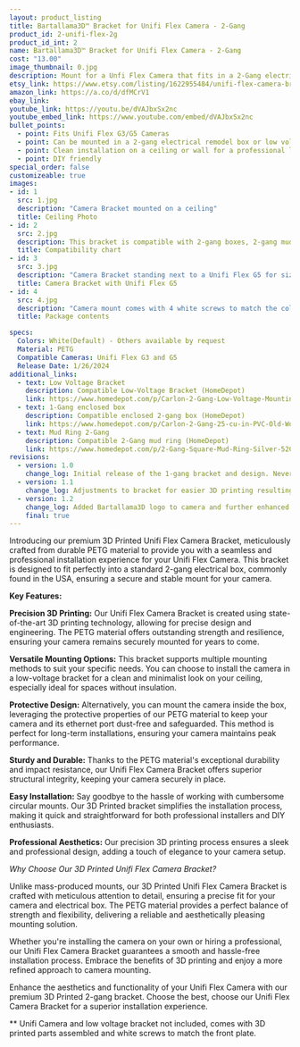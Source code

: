 ```yaml
---
layout: product_listing
title: Bartallama3D™ Bracket for Unifi Flex Camera - 2-Gang
product_id: 2-unifi-flex-2g
product_id_int: 2
name: Bartallama3D™ Bracket for Unifi Flex Camera - 2-Gang
cost: "13.00"
image_thumbnail: 0.jpg
description: Mount for a Unfi Flex Camera that fits in a 2-Gang electrical enclosure
etsy_link: https://www.etsy.com/listing/1622955484/unifi-flex-camera-bracket-2-gang
amazon_link: https://a.co/d/dfMCrV1
ebay_link: 
youtube_link: https://youtu.be/dVAJbxSx2nc
youtube_embed_link: https://www.youtube.com/embed/dVAJbxSx2nc
bullet_points:
  - point: Fits Unifi Flex G3/G5 Cameras
  - point: Can be mounted in a 2-gang electrical remodel box or low voltage bracket
  - point: Clean installation on a ceiling or wall for a professional look
  - point: DIY friendly
special_order: false
customizeable: true
images:
- id: 1
  src: 1.jpg
  description: "Camera Bracket mounted on a ceiling"
  title: Ceiling Photo
- id: 2
  src: 2.jpg
  description: This bracket is compatible with 2-gang boxes, 2-gang mudrings, and 2-gang low voltage brackets. It is not compatible with 1-gang boxes, 1-gang low-voltage brackets, round boxes, or 1-gang metal mud rings
  title: Compatibility chart
- id: 3
  src: 3.jpg
  description: "Camera Bracket standing next to a Unifi Flex G5 for size comparison"
  title: Camera Bracket with Unifi Flex G5
- id: 4
  src: 4.jpg
  description: "Camera mount comes with 4 white screws to match the color of the bracket along with an installation hex wrench"
  title: Package contents

specs:
  Colors: White(Default) - Others available by request 
  Material: PETG
  Compatible Cameras: Unifi Flex G3 and G5
  Release Date: 1/26/2024
additional_links:
  - text: Low Voltage Bracket
    description: Compatible Low-Voltage Bracket (HomeDepot)
    link: https://www.homedepot.com/p/Carlon-2-Gang-Low-Voltage-Mounting-Bracket-SC200RR/202077405
  - text: 1-Gang enclosed box
    description: Compatible enclosed 2-gang box (HomeDepot)
    link: https://www.homedepot.com/p/Carlon-2-Gang-25-cu-in-PVC-Old-Work-Electrical-Switch-and-Outlet-Box-B225R-UPC/100404169
  - text: Mud Ring 2-Gang
    description: Compatible 2-Gang mud ring (HomeDepot)
    link: https://www.homedepot.com/p/2-Gang-Square-Mud-Ring-Silver-52C17-25R/202590477
revisions:
  - version: 1.0
    change_log: Initial release of the 1-gang bracket and design. Never sold.
  - version: 1.1
    change_log: Adjustments to bracket for easier 3D printing resulting in less waste. Never sold.
  - version: 1.2
    change_log: Added Bartallama3D logo to camera and further enhanced printing. Camera bracket now comes in 1 and 2 packs and is packed in cardboard boxes with all required parts.
    final: true
---
```


Introducing our premium 3D Printed Unifi Flex Camera Bracket, meticulously crafted from durable PETG material to provide you with a seamless and professional installation experience for your Unifi Flex Camera. This bracket is designed to fit perfectly into a standard 2-gang electrical box, commonly found in the USA, ensuring a secure and stable mount for your camera.

**Key Features:**

**Precision 3D Printing:** Our Unifi Flex Camera Bracket is created using state-of-the-art 3D printing technology, allowing for precise design and engineering. The PETG material offers outstanding strength and resilience, ensuring your camera remains securely mounted for years to come.

**Versatile Mounting Options:** This bracket supports multiple mounting methods to suit your specific needs. You can choose to install the camera in a low-voltage bracket for a clean and minimalist look on your ceiling, especially ideal for spaces without insulation.

**Protective Design:** Alternatively, you can mount the camera inside the box, leveraging the protective properties of our PETG material to keep your camera and its ethernet port dust-free and safeguarded. This method is perfect for long-term installations, ensuring your camera maintains peak performance.

**Sturdy and Durable:** Thanks to the PETG material's exceptional durability and impact resistance, our Unifi Flex Camera Bracket offers superior structural integrity, keeping your camera securely in place.

**Easy Installation:** Say goodbye to the hassle of working with cumbersome circular mounts. Our 3D Printed bracket simplifies the installation process, making it quick and straightforward for both professional installers and DIY enthusiasts.

**Professional Aesthetics:** Our precision 3D printing process ensures a sleek and professional design, adding a touch of elegance to your camera setup.

*Why Choose Our 3D Printed Unifi Flex Camera Bracket?*

Unlike mass-produced mounts, our 3D Printed Unifi Flex Camera Bracket is crafted with meticulous attention to detail, ensuring a precise fit for your camera and electrical box. The PETG material provides a perfect balance of strength and flexibility, delivering a reliable and aesthetically pleasing mounting solution.

Whether you're installing the camera on your own or hiring a professional, our Unifi Flex Camera Bracket guarantees a smooth and hassle-free installation process. Embrace the benefits of 3D printing and enjoy a more refined approach to camera mounting.

Enhance the aesthetics and functionality of your Unifi Flex Camera with our premium 3D Printed 2-gang bracket. Choose the best, choose our Unifi Flex Camera Bracket for a superior installation experience.

** Unifi Camera and low voltage bracket not included, comes with 3D printed parts assembled and white screws to match the front plate.